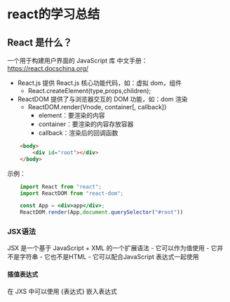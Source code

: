 # react的学习总结

## React 是什么？
一个用于构建用户界面的 JavaScript 库
中文手册：https://react.docschina.org/



- React.js 提供 React.js 核心功能代码，如：虚拟 dom，组件
    - React.createElement(type,props,children);
- ReactDOM 提供了与浏览器交互的 DOM 功能，如：dom 渲染
    - ReactDOM.render(Vnode, container[, callback])
        - element：要渲染的内容
        - container：要渲染的内容存放容器
        - callback：渲染后的回调函数 
``` html
    <body>
        <div id="root"></div>
    </body>
```

示例：
``` jsx
    import React from "react";
    import ReactDOM from "react-dom";

    const App = <div>app</div>;
    ReactDOM.render(App,document.querySelector("#root"))


```
### JSX语法
JSX 是一个基于 JavaScript + XML 的一个扩展语法
    - 它可以作为值使用
    - 它并不是字符串
    - 它也不是HTML
    - 它可以配合JavaScript 表达式一起使用
#### 插值表达式
在 JXS 中可以使用 {表达式} 嵌入表达式
